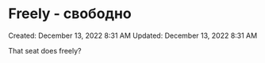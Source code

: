 # Freely - свободно

Created: December 13, 2022 8:31 AM
Updated: December 13, 2022 8:31 AM

That seat does freely?
